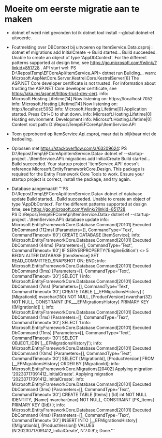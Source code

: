 # Moeite om eerste migratie aan te maken
- dotnet ef werd niet gevonden tot ik dotnet tool install --global dotnet-ef uitvoerde.

- Foutmelding over DBContext bij uitvoeren op ItemService.Data.csproj : dotnet ef migrations add InitialCreate => Build started...
Build succeeded.
Unable to create an object of type 'AppDbContext'. For the different patterns supported at design time, see https://go.microsoft.com/fwlink/?linkid=851728 .
API start wel:
PS D:\Repos\Temp\EFCoreApi\ItemService.API> dotnet run
Building...
warn: Microsoft.AspNetCore.Server.Kestrel.Core.KestrelServer[8]
      The ASP.NET Core developer certificate is not trusted. For information about trusting the ASP.NET Core developer certificate, see https://aka.ms/aspnet/https-trust-dev-cert.
info: Microsoft.Hosting.Lifetime[14]
      Now listening on: https://localhost:7052
info: Microsoft.Hosting.Lifetime[14]
      Now listening on: http://localhost:5052
info: Microsoft.Hosting.Lifetime[0]
      Application started. Press Ctrl+C to shut down.
info: Microsoft.Hosting.Lifetime[0]
      Hosting environment: Development
info: Microsoft.Hosting.Lifetime[0]
      Content root path: D:\Repos\Temp\EFCoreApi\ItemService.API

- Toen geprobeerd op ItemService.Api.csproj, maar dat is blijkbaar niet de bedoeling.

- Oplossen met https://stackoverflow.com/a/63209624:
PS D:\Repos\Temp\EFCoreApi\ItemService.Data> dotnet ef --startup-project ..\ItemService.API\ migrations add InitialCreate
Build started...
Build succeeded.
Your startup project 'ItemService.API' doesn't reference Microsoft.EntityFrameworkCore.Design. This package is required for the Entity Framework Core Tools to work. Ensure your startup project is correct, install the package, and try again.

- Database aangemaakt!
'''PS D:\Repos\Temp\EFCoreApi\ItemService.Data> dotnet ef database update
Build started...
Build succeeded.
Unable to create an object of type 'AppDbContext'. For the different patterns supported at design time, see https://go.microsoft.com/fwlink/?linkid=851728      
PS D:\Repos\Temp\EFCoreApi\ItemService.Data> dotnet ef --startup-project ..\ItemService.API\ database update
info: Microsoft.EntityFrameworkCore.Database.Command[20101]
      Executed DbCommand (112ms) [Parameters=[], CommandType='Text', CommandTimeout='60']
      CREATE DATABASE [ItemService];
info: Microsoft.EntityFrameworkCore.Database.Command[20101]
      Executed DbCommand (44ms) [Parameters=[], CommandType='Text', CommandTimeout='60']
      IF SERVERPROPERTY('EngineEdition') <> 5
      BEGIN
          ALTER DATABASE [ItemService] SET READ_COMMITTED_SNAPSHOT ON;
      END;
info: Microsoft.EntityFrameworkCore.Database.Command[20101]
      Executed DbCommand (9ms) [Parameters=[], CommandType='Text', CommandTimeout='30']
      SELECT 1
info: Microsoft.EntityFrameworkCore.Database.Command[20101]
      Executed DbCommand (7ms) [Parameters=[], CommandType='Text', CommandTimeout='30']
      CREATE TABLE [__EFMigrationsHistory] (
          [MigrationId] nvarchar(150) NOT NULL,
          [ProductVersion] nvarchar(32) NOT NULL,
          CONSTRAINT [PK___EFMigrationsHistory] PRIMARY KEY ([MigrationId])
      );
info: Microsoft.EntityFrameworkCore.Database.Command[20101]
      Executed DbCommand (1ms) [Parameters=[], CommandType='Text', CommandTimeout='30']
      SELECT 1
info: Microsoft.EntityFrameworkCore.Database.Command[20101]
      Executed DbCommand (11ms) [Parameters=[], CommandType='Text', CommandTimeout='30']
      SELECT OBJECT_ID(N'[__EFMigrationsHistory]');
info: Microsoft.EntityFrameworkCore.Database.Command[20101]
      Executed DbCommand (10ms) [Parameters=[], CommandType='Text', CommandTimeout='30']
      SELECT [MigrationId], [ProductVersion]
      FROM [__EFMigrationsHistory]
      ORDER BY [MigrationId];
info: Microsoft.EntityFrameworkCore.Migrations[20402]
      Applying migration '20230717091412_InitialCreate'.
Applying migration '20230717091412_InitialCreate'.
info: Microsoft.EntityFrameworkCore.Database.Command[20101]
      Executed DbCommand (3ms) [Parameters=[], CommandType='Text', CommandTimeout='30']
      CREATE TABLE [Items] (
          [Id] int NOT NULL IDENTITY,
          [Name] nvarchar(max) NOT NULL,
          CONSTRAINT [PK_Items] PRIMARY KEY ([Id])
      );
info: Microsoft.EntityFrameworkCore.Database.Command[20101]
      Executed DbCommand (4ms) [Parameters=[], CommandType='Text', CommandTimeout='30']
      INSERT INTO [__EFMigrationsHistory] ([MigrationId], [ProductVersion])
      VALUES (N'20230717091412_InitialCreate', N'7.0.9');
Done.'''